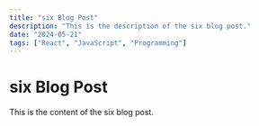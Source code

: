 ```yaml
---
title: "six Blog Post"
description: "This is the description of the six blog post."
date: "2024-05-21"
tags: ["React", "JavaScript", "Programming"]
---
```


# six Blog Post

This is the content of the six blog post.